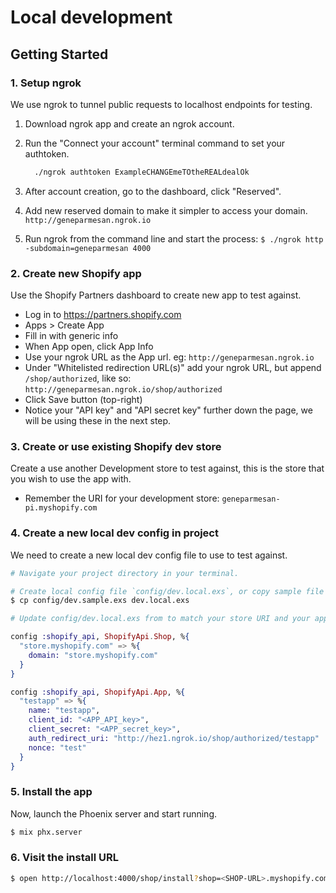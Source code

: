 # Local development

## Getting Started

### 1. Setup ngrok

We use ngrok to tunnel public requests to localhost endpoints for testing.

1.  Download ngrok app and create an ngrok account.
2.  Run the "Connect your account" terminal command to set your authtoken.


    ```sh
      ./ngrok authtoken ExampleCHANGEmeTOtheREALdealOk
    ```

3.  After account creation, go to the dashboard, click "Reserved".
4.  Add new reserved domain to make it simpler to access your domain.
    `http://geneparmesan.ngrok.io`
5.  Run ngrok from the command line and start the process:
    `$ ./ngrok http -subdomain=geneparmesan 4000`

### 2. Create new Shopify app

Use the Shopify Partners dashboard to create new app to test against.

- Log in to https://partners.shopify.com
- Apps > Create App
- Fill in with generic info
- When App open, click App Info
- Use your ngrok URL as the App url. eg: `http://geneparmesan.ngrok.io`
- Under "Whitelisted redirection URL(s)" add your ngrok URL, but append `/shop/authorized`, like so: `http://geneparmesan.ngrok.io/shop/authorized`
- Click Save button (top-right)
- Notice your "API key" and "API secret key" further down the page, we will be using these in the next step.

### 3. Create or use existing Shopify dev store

Create a use another Development store to test against, this is the store that you wish to use the app with.

- Remember the URI for your development store: `geneparmesan-pi.myshopify.com`

### 4. Create a new local dev config in project

We need to create a new local dev config file to use to test against.

```sh
# Navigate your project directory in your terminal.

# Create local config file `config/dev.local.exs`, or copy sample file
$ cp config/dev.sample.exs dev.local.exs
```

```elixir
# Update config/dev.local.exs from to match your store URI and your app's API and secret key.

config :shopify_api, ShopifyApi.Shop, %{
  "store.myshopify.com" => %{
    domain: "store.myshopify.com"
  }
}

config :shopify_api, ShopifyApi.App, %{
  "testapp" => %{
    name: "testapp",
    client_id: "<APP_API_key>",
    client_secret: "<APP_secret_key>",
    auth_redirect_uri: "http://hez1.ngrok.io/shop/authorized/testapp"
    nonce: "test"
  }
}
```

### 5. Install the app

Now, launch the Phoenix server and start running.

```sh
$ mix phx.server
```

### 6. Visit the install URL

```sh
$ open http://localhost:4000/shop/install?shop=<SHOP-URL>.myshopify.com&app=<APP-NANE>
```
